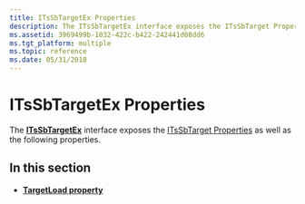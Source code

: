 ```yaml
---
title: ITsSbTargetEx Properties
description: The ITsSbTargetEx interface exposes the ITsSbTarget Properties as well as the following properties.
ms.assetid: 3969499b-1032-422c-b422-242441d08dd6
ms.tgt_platform: multiple
ms.topic: reference
ms.date: 05/31/2018
---
```


# ITsSbTargetEx Properties

The [**ITsSbTargetEx**](https://docs.microsoft.com/windows/desktop/TermServ/itssbtargetex) interface exposes the [ITsSbTarget Properties](itssbtarget-properties.md) as well as the following properties.

## In this section

-   [**TargetLoad property**](https://msdn.microsoft.com/library/Mt703468(v=VS.85).aspx)

 

 




